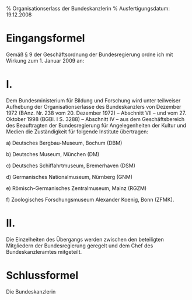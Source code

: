 % Organisationserlass der Bundeskanzlerin
% Ausfertigungsdatum: 19.12.2008
 
# Eingangsformel

Gemäß § 9 der Geschäftsordnung der Bundesregierung ordne ich mit Wirkung zum 1. Januar 2009 an:

# I.

Dem Bundesministerium für Bildung und Forschung wird unter teilweiser Aufhebung der Organisationserlasse des Bundeskanzlers von Dezember 1972 (BAnz. Nr. 238 vom 20. Dezember 1972) – Abschnitt VII – und vom 27. Oktober 1998 (BGBl. I S. 3288) – Abschnitt IV – aus dem Geschäftsbereich des Beauftragten der Bundesregierung für Angelegenheiten der Kultur und Medien die Zuständigkeit für folgende Institute übertragen:

a) Deutsches Bergbau-Museum, Bochum (DBM)

b) Deutsches Museum, München (DM)

c) Deutsches Schiffahrtmuseum, Bremerhaven (DSM)

d) Germanisches Nationalmuseum, Nürnberg (GNM)

e) Römisch-Germanisches Zentralmuseum, Mainz (RGZM)

f) Zoologisches Forschungsmuseum Alexander Koenig, Bonn (ZFMK).

# II.

Die Einzelheiten des Übergangs werden zwischen den beteiligten Mitgliedern der Bundesregierung geregelt und dem Chef des Bundeskanzleramtes mitgeteilt.

# Schlussformel

Die Bundeskanzlerin
